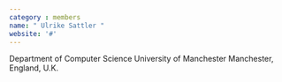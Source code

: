 ```yaml
---
category : members
name: " Ulrike Sattler " 
website: '#'
---
```

Department of Computer Science
University of Manchester
Manchester, England, U.K.


